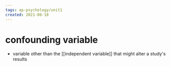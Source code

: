 ```yaml
---
tags: ap-psychology/unit1 
created: 2021-08-18
---
```


# confounding variable

- variable other than the [[independent variable]] that might alter a study's results